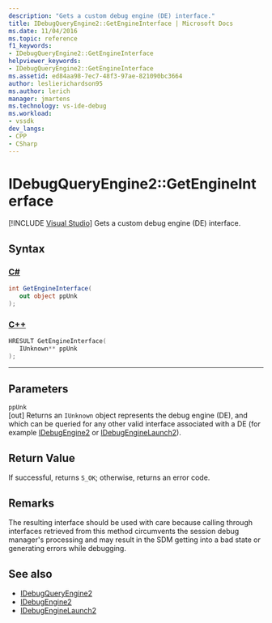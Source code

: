 ```yaml
---
description: "Gets a custom debug engine (DE) interface."
title: IDebugQueryEngine2::GetEngineInterface | Microsoft Docs
ms.date: 11/04/2016
ms.topic: reference
f1_keywords:
- IDebugQueryEngine2::GetEngineInterface
helpviewer_keywords:
- IDebugQueryEngine2::GetEngineInterface
ms.assetid: ed84aa98-7ec7-48f3-97ae-821090bc3664
author: leslierichardson95
ms.author: lerich
manager: jmartens
ms.technology: vs-ide-debug
ms.workload:
- vssdk
dev_langs:
- CPP
- CSharp
---
```

# IDebugQueryEngine2::GetEngineInterface

 [!INCLUDE [Visual Studio](~/includes/applies-to-version/vs-windows-only.md)]
Gets a custom debug engine (DE) interface.

## Syntax

### [C#](#tab/csharp)
```csharp
int GetEngineInterface( 
   out object ppUnk
);
```
### [C++](#tab/cpp)
```cpp
HRESULT GetEngineInterface( 
   IUnknown** ppUnk
);
```
---

## Parameters
`ppUnk`\
[out] Returns an `IUnknown` object represents the debug engine (DE), and which can be queried for any other valid interface associated with a DE (for example [IDebugEngine2](../../../extensibility/debugger/reference/idebugengine2.md) or [IDebugEngineLaunch2](../../../extensibility/debugger/reference/idebugenginelaunch2.md)).

## Return Value
 If successful, returns `S_OK`; otherwise, returns an error code.

## Remarks
 The resulting interface should be used with care because calling through interfaces retrieved from this method circumvents the session debug manager's processing and may result in the SDM getting into a bad state or generating errors while debugging.

## See also
- [IDebugQueryEngine2](../../../extensibility/debugger/reference/idebugqueryengine2.md)
- [IDebugEngine2](../../../extensibility/debugger/reference/idebugengine2.md)
- [IDebugEngineLaunch2](../../../extensibility/debugger/reference/idebugenginelaunch2.md)
